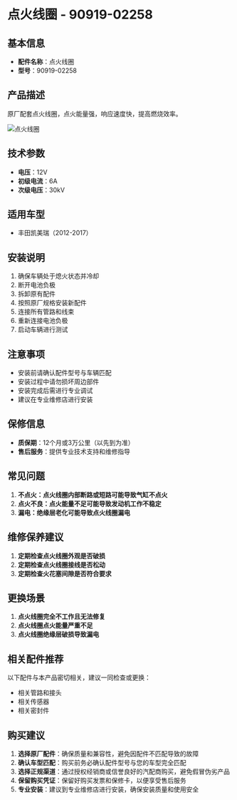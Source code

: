# 点火线圈 - 90919-02258

## 基本信息

- **配件名称**：点火线圈
- **型号**：90919-02258

## 产品描述

原厂配套点火线圈，点火能量强，响应速度快，提高燃烧效率。


![点火线圈](/image/car-parts/90919-02258.jpg)

## 技术参数

- **电压**：12V
- **初级电流**：6A
- **次级电压**：30kV

## 适用车型

- 丰田凯美瑞（2012-2017）

## 安装说明

1. 确保车辆处于熄火状态并冷却
2. 断开电池负极
3. 拆卸原有配件
4. 按照原厂规格安装新配件
5. 连接所有管路和线束
6. 重新连接电池负极
7. 启动车辆进行测试

## 注意事项

- 安装前请确认配件型号与车辆匹配
- 安装过程中请勿损坏周边部件
- 安装完成后需进行专业调试
- 建议在专业维修店进行安装

## 保修信息

- **质保期**：12个月或3万公里（以先到为准）
- **售后服务**：提供专业技术支持和维修指导

## 常见问题

1. **不点火：点火线圈内部断路或短路可能导致气缸不点火**
2. **点火不良：点火能量不足可能导致发动机工作不稳定**
3. **漏电：绝缘层老化可能导致点火线圈漏电**

## 维修保养建议

1. **定期检查点火线圈外观是否破损**
2. **定期检查点火线圈接线是否松动**
3. **定期检查火花塞间隙是否符合要求**

## 更换场景

1. **点火线圈完全不工作且无法修复**
2. **点火线圈点火能量严重不足**
3. **点火线圈绝缘层破损导致漏电**

## 相关配件推荐

以下配件与本产品密切相关，建议一同检查或更换：

- 相关管路和接头
- 相关传感器
- 相关密封件

## 购买建议

1. **选择原厂配件**：确保质量和兼容性，避免因配件不匹配导致的故障
2. **确认车型匹配**：购买前务必确认配件型号与您的车型完全匹配
3. **选择正规渠道**：通过授权经销商或信誉良好的汽配商购买，避免假冒伪劣产品
4. **保留购买凭证**：保留好购买发票和保修卡，以便享受售后服务
5. **专业安装**：建议到专业维修店进行安装，确保安装质量和使用安全
